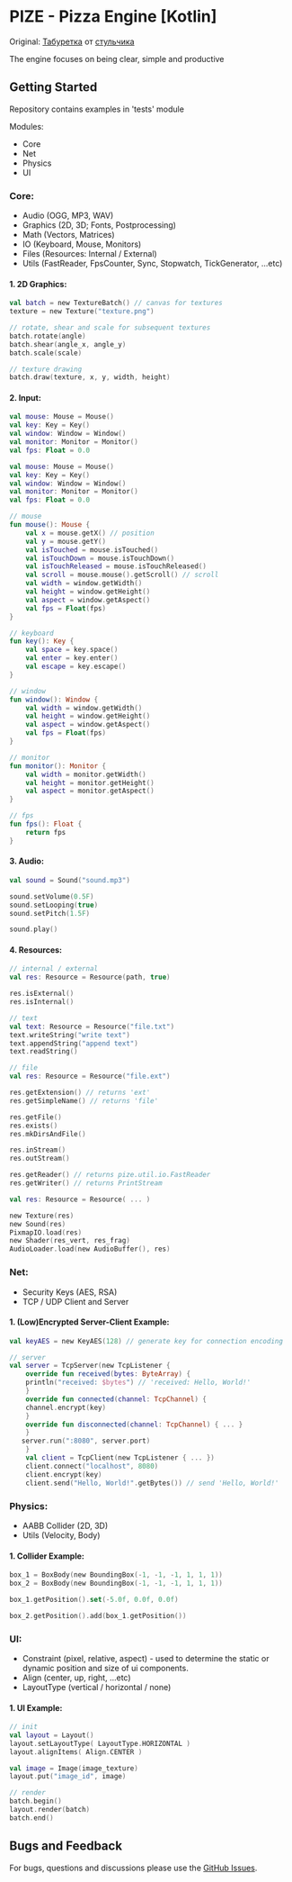 # PIZE - Pizza Engine [Kotlin] 
Original: [Табуретка](https://github.com/GeneralPashon/Pizza-Engine) от [стульчика](https://github.com/GeneralPashon) 

The engine focuses on being clear, simple and productive

## Getting Started
Repository contains examples in 'tests' module

Modules:
* Core
* Net
* Physics
* UI

### Core:
* Audio (OGG, MP3, WAV)
* Graphics (2D, 3D; Fonts, Postprocessing)
* Math (Vectors, Matrices)
* IO (Keyboard, Mouse, Monitors)
* Files (Resources: Internal / External)
* Utils (FastReader, FpsCounter, Sync, Stopwatch, TickGenerator, ...etc)

#### 1. 2D Graphics:
``` kotlin
val batch = new TextureBatch() // canvas for textures
texture = new Texture("texture.png")

// rotate, shear and scale for subsequent textures
batch.rotate(angle)
batch.shear(angle_x, angle_y)
batch.scale(scale)

// texture drawing
batch.draw(texture, x, y, width, height)
```

#### 2. Input:
``` kotlin
val mouse: Mouse = Mouse()
val key: Key = Key()
val window: Window = Window()
val monitor: Monitor = Monitor()
val fps: Float = 0.0

val mouse: Mouse = Mouse()
val key: Key = Key()
val window: Window = Window()
val monitor: Monitor = Monitor()
val fps: Float = 0.0

// mouse
fun mouse(): Mouse { 
    val x = mouse.getX() // position
    val y = mouse.getY()
    val isTouched = mouse.isTouched()
    val isTouchDown = mouse.isTouchDown()
    val isTouchReleased = mouse.isTouchReleased()
    val scroll = mouse.mouse().getScroll() // scroll
    val width = window.getWidth()
    val height = window.getHeight()
    val aspect = window.getAspect()
    val fps = Float(fps)
}

// keyboard
fun key(): Key {
    val space = key.space()
    val enter = key.enter()
    val escape = key.escape()
}

// window
fun window(): Window {
    val width = window.getWidth()
    val height = window.getHeight()
    val aspect = window.getAspect()
    val fps = Float(fps)
}

// monitor
fun monitor(): Monitor {
    val width = monitor.getWidth()
    val height = monitor.getHeight()
    val aspect = monitor.getAspect()
}

// fps
fun fps(): Float {
    return fps
}
```

#### 3. Audio:
``` kotlin
val sound = Sound("sound.mp3")

sound.setVolume(0.5F)
sound.setLooping(true)
sound.setPitch(1.5F)

sound.play()
```

#### 4. Resources:
``` kotlin
// internal / external
val res: Resource = Resource(path, true)

res.isExternal()
res.isInternal()

// text
val text: Resource = Resource("file.txt")
text.writeString("write text")
text.appendString("append text")
text.readString()

// file
val res: Resource = Resource("file.ext")

res.getExtension() // returns 'ext'
res.getSimpleName() // returns 'file'

res.getFile()
res.exists()
res.mkDirsAndFile()

res.inStream()
res.outStream()

res.getReader() // returns pize.util.io.FastReader
res.getWriter() // returns PrintStream

val res: Resource = Resource( ... )

new Texture(res)
new Sound(res)
PixmapIO.load(res)
new Shader(res_vert, res_frag)
AudioLoader.load(new AudioBuffer(), res)
```

### Net:
* Security Keys (AES, RSA)
* TCP / UDP Client and Server

#### 1. (Low)Encrypted Server-Client Example:
``` kotlin
val keyAES = new KeyAES(128) // generate key for connection encoding

// server
val server = TcpServer(new TcpListener {
    override fun received(bytes: ByteArray) {
    println("received: $bytes") // 'received: Hello, World!'
    }
    override fun connected(channel: TcpChannel) {
    channel.encrypt(key)
    }
    override fun disconnected(channel: TcpChannel) { ... }
    }
   server.run(":8080", server.port)
    }
    val client = TcpClient(new TcpListener { ... })
    client.connect("localhost", 8080)
    client.encrypt(key)
    client.send("Hello, World!".getBytes()) // send 'Hello, World!'
```

### Physics:
* AABB Collider (2D, 3D)
* Utils (Velocity, Body)

#### 1. Collider Example:
``` kotlin
box_1 = BoxBody(new BoundingBox(-1, -1, -1, 1, 1, 1))
box_2 = BoxBody(new BoundingBox(-1, -1, -1, 1, 1, 1))

box_1.getPosition().set(-5.0f, 0.0f, 0.0f)

box_2.getPosition().add(box_1.getPosition())
```

### UI:
* Constraint (pixel, relative, aspect) - used to determine the static or dynamic position and size of ui components.
* Align (center, up, right, ...etc)
* LayoutType (vertical / horizontal / none)

#### 1. UI Example:
``` kotlin
// init
val layout = Layout()
layout.setLayoutType( LayoutType.HORIZONTAL )
layout.alignItems( Align.CENTER )

val image = Image(image_texture)
layout.put("image_id", image)

// render
batch.begin()
layout.render(batch)
batch.end()
```

## Bugs and Feedback
For bugs, questions and discussions please use the [GitHub Issues](https://github.com/Raf0707/Pizza-Engine-Kotlin/issues/1).
